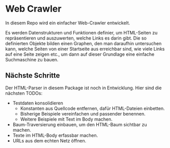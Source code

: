 # Web Crawler

In diesem Repo wird ein einfacher Web-Crawler entwickelt.

Es werden Datenstrukturen und Funktionen definier, um HTML-Seiten zu repräsentieren
und auszuwerten, welche Links es darin gibt.
Die so definierten Objekte bilden einen Graphen, den man daraufhin untersuchen kann,
welche Seiten von einer Startseite aus erreichbar sind, wie viele Links auf eine Seite
zeigen etc., um dann auf dieser Grundlage eine einfache Suchmaschine zu bauen.

## Nächste Schritte

Der HTML-Parser in diesem Package ist noch in Entwicklung.
Hier sind die nächsten TODOs:

* Testdaten konsolidieren
  * Konstanten aus Quellcode entfernen, dafür HTML-Dateien einbetten.
  * Bisherige Beispiele vereinfachen und passender benennen.
  * Weitere Beispiele mit Text im Body machen.
* Baum-Traversierung einbauen, um den HTML-Baum sichtbar zu machen.
* Texte im HTML-Body erfassbar machen.
* URLs aus dem echten Netz öffnen.
